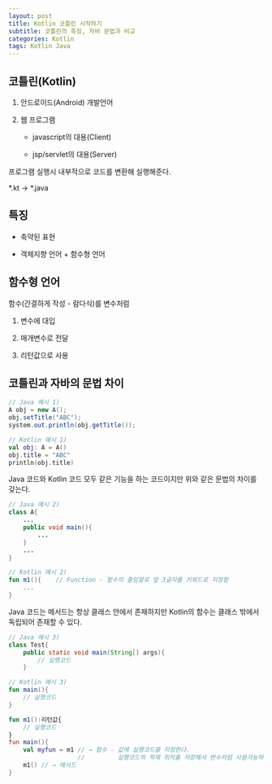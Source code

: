 ```yaml
---
layout: post
title: Kotlin 코틀린 시작하기
subtitle: 코틀린의 특징, 자바 문법과 비교
categories: Kotlin
tags: Kotlin Java
---
```


## 코틀린(Kotlin)

1) 안드로이드(Android) 개발언어

2) 웹 프로그램
   
   - javascript의 대용(Client)
   
   - jsp/servlet의 대용(Server)

프로그램 실행시 내부적으로 코드를 변환해 실행해준다.

*.kt → *.java 

## 특징

- 축약된 표현

- 객체지향 언어 + 함수형 언어

## 함수형 언어

함수(간결하게 작성 - 람다식)를 변수처럼

1. 변수에 대입

2. 매개변수로 전달

3. 리턴값으로 사용

## 코틀린과 자바의 문법 차이

```java
// Java 예시 1)
A obj = new A();
obj.setTitle("ABC");
system.out.println(obj.getTitle());
```

```kotlin
// Kotlin 예시 1)
val obj: A = A()
obj.title = "ABC"
println(obj.title)
```

Java 코드와 Kotlin 코드 모두 같은 기능을 하는 코드이지만 위와 같은 문법의 차이를 갖는다.

```java
// Java 예시 2)
class A{
    ...
    public void main(){
        ...
    }
    ...
}
```

```kotlin
// Kotlin 예시 2)
fun m1(){    // Function - 함수의 줄임말로 앞 3글자를 키워드로 지정함
    ...
}
```

Java 코드는 메서드는 항상 클래스 안에서 존재하지만 Kotlin의 함수는 클래스 밖에서 독립되어 존재할 수 있다.

```java
// Java 예시 3)
class Test{
    public static void main(String[] args){
        // 실행코드
    }
```

```kotlin
// Kotlin 예시 3)
fun main(){
    // 실행코드
}

fun m1():리턴값{
    // 실행코드
}
fun main(){    
    val myfun = m1 // → 함수 - 값에 실행코드를 지정한다.
                   //         실행코드의 적재 위치를 저장해서 변수처럼 사용가능하다.
    m1() // → 메서드
}
```
